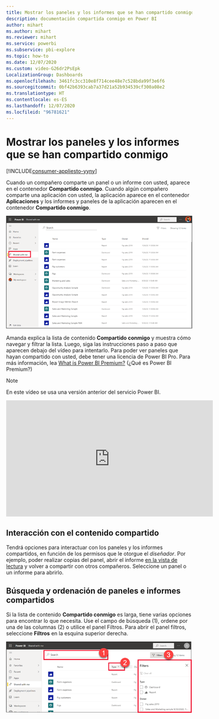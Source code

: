 ```yaml
---
title: Mostrar los paneles y los informes que se han compartido conmigo
description: documentación compartida conmigo en Power BI
author: mihart
ms.author: mihart
ms.reviewer: mihart
ms.service: powerbi
ms.subservice: pbi-explore
ms.topic: how-to
ms.date: 12/07/2020
ms.custom: video-G26dr2PsEpk
LocalizationGroup: Dashboards
ms.openlocfilehash: 3461fc3cc310e8f714cee48e7c528bda99f3e6f6
ms.sourcegitcommit: 0bf42b6393cab7a37d21a52b934539cf300a08e2
ms.translationtype: HT
ms.contentlocale: es-ES
ms.lasthandoff: 12/07/2020
ms.locfileid: "96781621"
---
```

# <a name="display-the-dashboards-and-reports-that-have-been-shared-with-me"></a>Mostrar los paneles y los informes que se han compartido conmigo

[!INCLUDE[consumer-appliesto-yyny](../includes/consumer-appliesto-yyny.md)]


Cuando un compañero comparte un panel o un informe con usted, aparece en el contenedor **Compartido conmigo**. Cuando algún compañero comparte una aplicación con usted, la aplicación aparece en el contenedor **Aplicaciones** y los informes y paneles de la aplicación aparecen en el contenedor **Compartido conmigo**.   

![Icono de uso compartido](./media/end-user-shared-with-me/power-bi-shared-with-me.png)

Amanda explica la lista de contenido **Compartido conmigo** y muestra cómo navegar y filtrar la lista. Luego, siga las instrucciones paso a paso que aparecen debajo del vídeo para intentarlo. Para poder ver paneles que hayan compartido con usted, debe tener una licencia de Power BI Pro. Para más información, lea [What is Power BI Premium?](../admin/service-premium-what-is.md) (¿Qué es Power BI Premium?)
    

> [!NOTE]
> En este vídeo se usa una versión anterior del servicio Power BI.
    

<iframe width="560" height="315" src="https://www.youtube.com/embed/G26dr2PsEpk" frameborder="0" allowfullscreen></iframe>

## <a name="interact-with-shared-content"></a>Interacción con el contenido compartido

Tendrá opciones para interactuar con los paneles y los informes compartidos, en función de los permisos que le otorgue el *diseñador*. Por ejemplo, poder realizar copias del panel, abrir el informe [en la vista de lectura](end-user-reading-view.md) y volver a compartir con otros compañeros. Seleccione un panel o un informe para abrirlo.


## <a name="search-and-sort-shared-dashboards-and-reports"></a>Búsqueda y ordenación de paneles e informes compartidos
Si la lista de contenido **Compartido conmigo** es larga, tiene varias opciones para encontrar lo que necesita. Use el campo de búsqueda (1), ordene por una de las columnas (2) o utilice el panel Filtros. Para abrir el panel filtros, seleccione **Filtros** en la esquina superior derecha.    

![Panel Propietario y búsqueda](./media/end-user-shared-with-me/power-bi-filter.png)

